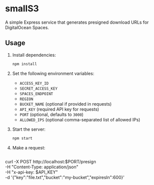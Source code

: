 # smallS3

A simple Express service that generates presigned download URLs for DigitalOcean Spaces.

## Usage

1. Install dependencies:
   ```bash
   npm install
   ```
2. Set the following environment variables:
   - `ACCESS_KEY_ID`
   - `SECRET_ACCESS_KEY`
   - `SPACES_ENDPOINT`
   - `REGION`
   - `BUCKET_NAME` (optional if provided in requests)
   - `API_KEY` (required API key for requests)
   - `PORT` (optional, defaults to `3000`)
   - `ALLOWED_IPS` (optional comma-separated list of allowed IPs)
3. Start the server:
   ```bash
   npm start
   ```

4. Make a request:
   ```bash
  curl -X POST http://localhost:$PORT/presign \
    -H "Content-Type: application/json" \
    -H "x-api-key: $API_KEY" \
    -d '{"key":"file.txt","bucket":"my-bucket","expiresIn":600}'
  ```

